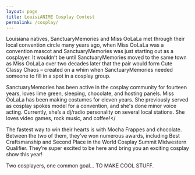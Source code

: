 ```yaml
---
layout: page
title: LouisiANIME Cosplay Contest
permalink: /cosplay/
---
```


Louisiana natives, SanctuaryMemories and Miss OoLaLa met through their local convention circle many years ago, when Miss OoLaLa was a convention mascot and SanctuaryMemories was just starting out as a cosplayer. It wouldn’t be until SanctuaryMemories moved to the same town as Miss OoLaLa over two decades later that the pair would form Cute Classy Chaos – created on a whim when SanctuaryMemories needed someone to fill in a spot in a cosplay group.

SanctuaryMemories has been active in the cosplay community for fourteen years, loves lime green, sleeping, chocolate, and hosting panels. Miss OoLaLa has been making costumes for eleven years. She previously served as cosplay spokes model for a convention, and she's done minor voice acting. Currently, she’s a dj/radio personality on several local stations. She loves video games, rock music, and coffee!</

The fastest way to win their hearts is with Mocha Frappes and chocolate. Between the two of them, they’ve won numerous awards, including Best Craftsmanship and Second Place in the World Cosplay Summit Midwestern Qualifier. They’re super excited to be here and bring you an exciting cosplay show this year!

Two cosplayers, one common goal… TO MAKE COOL STUFF. 